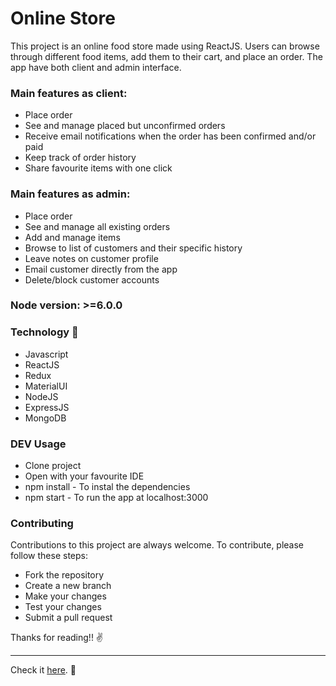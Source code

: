 # Online Store

This project is an online food store made using ReactJS. Users can browse through different food items, add them to their cart, and place an order. The app have both client and admin interface.

### Main features as client:

- Place order
- See and manage placed but unconfirmed orders
- Receive email notifications when the order has been confirmed and/or paid
- Keep track of order history
- Share favourite items with one click

### Main features as admin:

- Place order
- See and manage all existing orders
- Add and manage items
- Browse to list of customers and their specific history
- Leave notes on customer profile
- Email customer directly from the app
- Delete/block customer accounts

### Node version: >=6.0.0

### Technology :wrench:

- Javascript
- ReactJS
- Redux
- MaterialUI
- NodeJS
- ExpressJS
- MongoDB

### DEV Usage

- Clone project
- Open with your favourite IDE
- npm install - To instal the dependencies
- npm start - To run the app at localhost:3000

### Contributing

Contributions to this project are always welcome. To contribute, please follow these steps:

- Fork the repository
- Create a new branch
- Make your changes
- Test your changes
- Submit a pull request

Thanks for reading!! :v:

---

Check it [here](https://acozinhadasandra.netlify.app/). :rocket:
